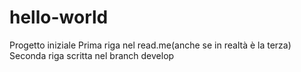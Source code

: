 # hello-world
Progetto iniziale
Prima riga nel read.me(anche se in realtà è la terza)
Seconda riga scritta nel branch develop 
